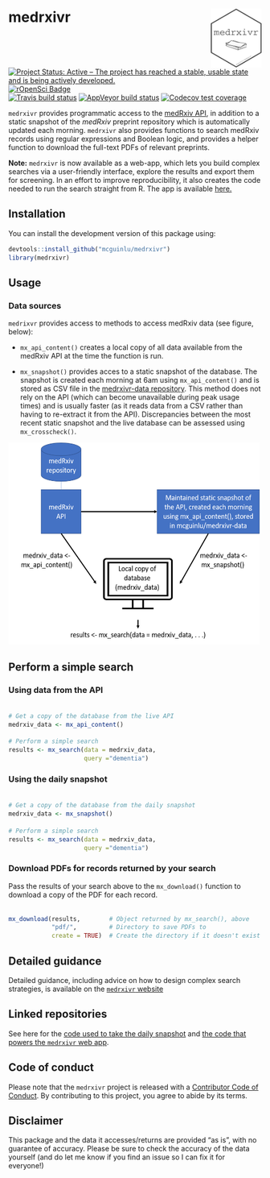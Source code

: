 
<!-- README.md is generated from README.Rmd. Please edit that file -->

# medrxivr <img src="man/figures/hex-medrxivr.png" align="right" width="20%" height="20%" />

<!-- badges: start -->

[![Project Status: Active – The project has reached a stable, usable
state and is being actively
developed.](https://www.repostatus.org/badges/latest/active.svg)](https://www.repostatus.org/#active)
[![rOpenSci
Badge](https://badges.ropensci.org/380_status.svg)](https://github.com/ropensci/software-review/issues/380)
<br> [![Travis build
status](https://travis-ci.com/mcguinlu/medrxivr.svg?branch=master)](https://travis-ci.com/mcguinlu/medrxivr)
[![AppVeyor build
status](https://ci.appveyor.com/api/projects/status/github/mcguinlu/medrxivr?branch=master&svg=true)](https://ci.appveyor.com/project/mcguinlu/medrxivr)
[![Codecov test
coverage](https://codecov.io/gh/mcguinlu/medrxivr/branch/master/graph/badge.svg)](https://codecov.io/gh/mcguinlu/medrxivr?branch=master)
<!-- badges: end -->

`medrxivr` provides programmatic access to the [medRxiv
API](https://api.biorxiv.org/), in addition to a static snapshot of the
*medRxiv* preprint repository which is automatically updated each
morning. `medrxivr` also provides functions to search medRxiv records
using regular expressions and Boolean logic, and provides a helper
function to download the full-text PDFs of relevant preprints.

**Note:** `medrxivr` is now available as a web-app, which lets you build
complex searches via a user-friendly interface, explore the results and
export them for screening. In an effort to improve reproducibility, it
also creates the code needed to run the search straight from R. The app
is available [here.](https://mcguinlu.shinyapps.io/medrxivr/)

## Installation

You can install the development version of this package using:

``` r
devtools::install_github("mcguinlu/medrxivr")
library(medrxivr)
```

## Usage

### Data sources

`medrixvr` provides access to methods to access medRxiv data (see
figure, below):

  - `mx_api_content()` creates a local copy of all data available from
    the medRxiv API at the time the function is run.

  - `mx_snapshot()` provides acces to a static snapshot of the database.
    The snapshot is created each morning at 6am using `mx_api_content()`
    and is stored as CSV file in the [medrxivr-data
    repository](https://github.com/mcguinlu/medrxivr-data). This method
    does not rely on the API (which can become unavailable during peak
    usage times) and is usually faster (as it reads data from a CSV
    rather than having to re-extract it from the API). Discrepancies
    between the most recent static snapshot and the live database can be
    assessed using `mx_crosscheck()`.

<img src="figs/data_sources.png" width="500px" height="400px" />

## Perform a simple search

### Using data from the API

``` r

# Get a copy of the database from the live API
medrxiv_data <- mx_api_content()

# Perform a simple search
results <- mx_search(data = medrxiv_data,
                     query ="dementia")
```

### Using the daily snapshot

``` r

# Get a copy of the database from the daily snapshot
medrxiv_data <- mx_snapshot()

# Perform a simple search
results <- mx_search(data = medrxiv_data,
                     query ="dementia")
```

### Download PDFs for records returned by your search

Pass the results of your search above to the `mx_download()` function to
download a copy of the PDF for each record.

``` r

mx_download(results,        # Object returned by mx_search(), above
            "pdf/",         # Directory to save PDFs to 
            create = TRUE)  # Create the directory if it doesn't exist
```

## Detailed guidance

Detailed guidance, including advice on how to design complex search
strategies, is available on the [`medrxivr`
website](https://mcguinlu.github.io/medrxivr/)

## Linked repositories

See here for the [code used to take the daily
snapshot](https://github.com/mcguinlu/medrxivr-data) and [the code that
powers the `medrxivr` web
app](https://github.com/mcguinlu/medrxivr-app).

## Code of conduct

Please note that the `medrxivr` project is released with a [Contributor
Code of Conduct](CODE_OF_CONDUCT.md). By contributing to this project,
you agree to abide by its terms.

## Disclaimer

This package and the data it accesses/returns are provided “as is”, with
no guarantee of accuracy. Please be sure to check the accuracy of the
data yourself (and do let me know if you find an issue so I can fix it
for everyone\!)
